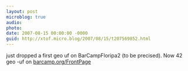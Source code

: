 ```yaml
---
layout: post
microblog: true
audio: 
photo: 
date: 2007-08-15 00:00:00 -0000
guid: http://xtof.micro.blog/2007/08/15/t207569852.html
---
```

just dropped a first geo uf on BarCampFloripa2 (to be precised). Now 42 geo -uf on [barcamp.org/FrontPage](http://barcamp.org/FrontPage)
